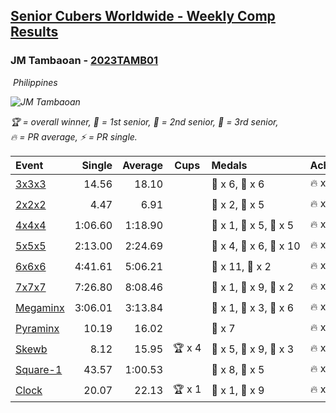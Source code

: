 <style>table {white-space: nowrap;}</style>
<link rel="stylesheet" type="text/css" href="/scw-comp/css/flags.css" />

## [Senior Cubers Worldwide - Weekly Comp Results](/scw-comp/results/)
### JM Tambaoan - [2023TAMB01](https://www.worldcubeassociation.org/persons/2023TAMB01)

<i class="flag flag-PH" />&nbsp;Philippines

![JM Tambaoan](1681359750.png)

<span style="white-space: nowrap;">🏆 = overall winner</span>, <span style="white-space: nowrap;">🥇 = 1st senior</span>, <span style="white-space: nowrap;">🥈 = 2nd senior</span>, <span style="white-space: nowrap;">🥉 = 3rd senior</span>, <span style="white-space: nowrap;">🔥 = PR average</span>, <span style="white-space: nowrap;">⚡ = PR single</span>.

| Event | Single | Average | Cups | Medals | Achievements|
| :-- | --: | --: | :--: | :-- | :-- |
| [3x3x3](333.md) | 14.56 | 18.10 |  | 🥈 x 6, 🥉 x 6 | 🔥 x 5, ⚡ x 5 |
| [2x2x2](222.md) | 4.47 | 6.91 |  | 🥈 x 2, 🥉 x 5 | 🔥 x 4, ⚡ x 4 |
| [4x4x4](444.md) | 1:06.60 | 1:18.90 |  | 🥇 x 1, 🥈 x 5, 🥉 x 5 | 🔥 x 4, ⚡ x 6 |
| [5x5x5](555.md) | 2:13.00 | 2:24.69 |  | 🥇 x 4, 🥈 x 6, 🥉 x 10 | 🔥 x 9, ⚡ x 9 |
| [6x6x6](666.md) | 4:41.61 | 5:06.21 |  | 🥈 x 11, 🥉 x 2 | 🔥 x 4, ⚡ x 4 |
| [7x7x7](777.md) | 7:26.80 | 8:08.46 |  | 🥇 x 1, 🥈 x 9, 🥉 x 2 | 🔥 x 4, ⚡ x 6 |
| [Megaminx](minx.md) | 3:06.01 | 3:13.84 |  | 🥇 x 1, 🥈 x 3, 🥉 x 6 | 🔥 x 4, ⚡ x 6 |
| [Pyraminx](pyram.md) | 10.19 | 16.02 |  | 🥉 x 7 | 🔥 x 2, ⚡ x 3 |
| [Skewb](skewb.md) | 8.12 | 15.95 | 🏆 x 4 | 🥇 x 5, 🥈 x 9, 🥉 x 3 | 🔥 x 6, ⚡ x 5 |
| [Square-1](sq1.md) | 43.57 | 1:00.53 |  | 🥈 x 8, 🥉 x 5 | 🔥 x 10, ⚡ x 7 |
| [Clock](clock.md) | 20.07 | 22.13 | 🏆 x 1 | 🥇 x 1, 🥈 x 9 | 🔥 x 4, ⚡ x 2 |

<!-- Global site tag (gtag.js) - Google Analytics -->
<script async src="https://www.googletagmanager.com/gtag/js?id=UA-86348435-3"></script>
<script>window.dataLayer = window.dataLayer || []; function gtag() {dataLayer.push(arguments);} gtag('js', new Date()); gtag('config', 'UA-86348435-3');</script>
